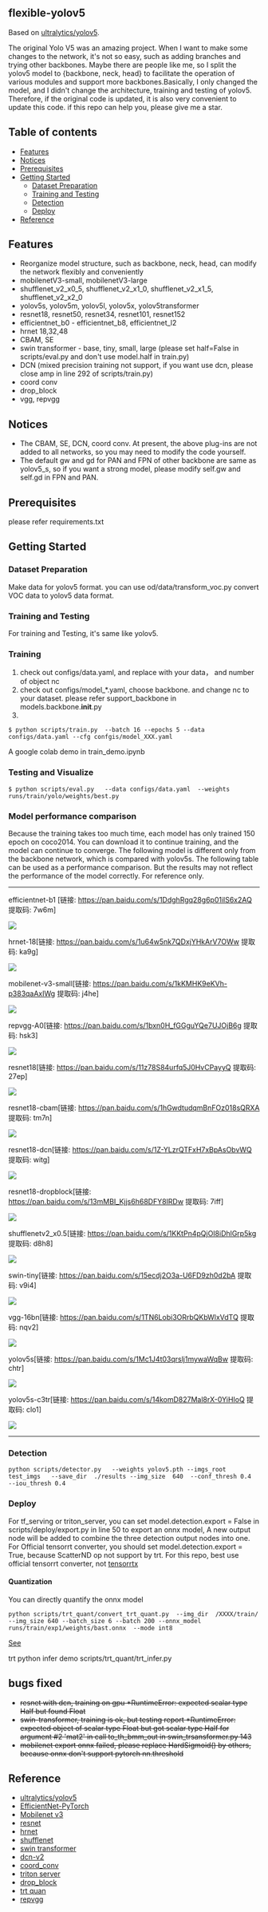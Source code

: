 ## flexible-yolov5

Based on [ultralytics/yolov5](https://github.com/ultralytics/yolov5).

The original Yolo V5 was an amazing project. When I want to make some changes to the network, it's not so easy, such as adding branches and
  trying other backbones. Maybe there are people like me, so I split the yolov5 model to {backbone, neck, head} to 
  facilitate the operation of various modules and support more backbones.Basically, I only changed the model, and I 
  didn't change the architecture, training and testing of yolov5. Therefore, if the original code is updated, it is also
   very convenient to update this code. if this repo can help you, please give me a star.

## Table of contents
* [Features](#features)
* [Notices](#Notices)
* [Prerequisites](#prerequisites)
* [Getting Started](#getting-started)
    * [Dataset Preparation](#dataset-preparation)
    * [Training and Testing](#Training-and-Testing)
    * [Detection](#Detection)
    * [Deploy](#Deploy)
* [Reference](#Reference)


## Features
- Reorganize model structure, such as backbone, neck, head, can modify the network flexibly and conveniently
- mobilenetV3-small, mobilenetV3-large 
- shufflenet_v2_x0_5, shufflenet_v2_x1_0, shufflenet_v2_x1_5, shufflenet_v2_x2_0
- yolov5s, yolov5m, yolov5l, yolov5x, yolov5transformer
- resnet18, resnet50, resnet34, resnet101, resnet152 
- efficientnet_b0 - efficientnet_b8, efficientnet_l2
- hrnet 18,32,48
- CBAM, SE
- swin transformer - base, tiny, small, large (please set half=False in scripts/eval.py and don't use model.half in train.py)
- DCN (mixed precision training not support, if you want use dcn, please close amp in line 292 of scripts/train.py)
- coord conv
- drop_block
- vgg, repvgg

## Notices

* The CBAM, SE, DCN, coord conv. At present, the above plug-ins are not added to all networks, so you may need to modify the code yourself.
* The default gw and gd for PAN and FPN of other backbone are same as yolov5_s, so if you want a strong model, please modify self.gw and self.gd in FPN and PAN.

## Prerequisites

please refer requirements.txt

## Getting Started

### Dataset Preparation

Make data for yolov5 format. you can use od/data/transform_voc.py convert VOC data to yolov5 data format.

### Training and Testing

For training and Testing, it's same like yolov5.

### Training

1. check out configs/data.yaml, and replace with your data， and number of object nc
2. check out configs/model_*.yaml, choose backbone. and change nc to your dataset. please refer support_backbone in models.backbone.__init__.py
3. 
```shell script
$ python scripts/train.py  --batch 16 --epochs 5 --data configs/data.yaml --cfg confgis/model_XXX.yaml
```

A google colab demo in train_demo.ipynb

### Testing and Visualize

```shell script
$ python scripts/eval.py   --data configs/data.yaml  --weights runs/train/yolo/weights/best.py
```

### Model performance comparison 

Because the training takes too much time, each model has only trained 150 epoch on coco2014. You can download it to continue training, and the model can continue to converge. The following model is different only from the backbone network, which is compared with yolov5s. The following table can be used as a performance comparison. But the results may not reflect the performance of the model correctly. For reference only.




------------------------------

efficientnet-b1 [链接: https://pan.baidu.com/s/1DdghRgq28g6p01ilS6x2AQ 提取码: 7w6m]

![](images/effi_PR_curve.png)

hrnet-18[链接: https://pan.baidu.com/s/1u64w5nk7QDxjYHkArV7OWw 提取码: ka9g]

![](images/hr18_PR_curve.png)

mobilenet-v3-small[链接: https://pan.baidu.com/s/1kKMHK9eKVh-p383qaAxIWg 提取码: j4he]

![](images/mobile_PR_curve.png)

repvgg-A0[链接: https://pan.baidu.com/s/1bxn0H_fGGguYQe7UJOjB6g 提取码: hsk3]

![](images/repvgg_PR_curve.png)

resnet18[链接: https://pan.baidu.com/s/11z78S84urfq5J0HvCPayyQ 提取码: 27ep]

![](images/resnet_PR_curve.png)

resnet18-cbam[链接: https://pan.baidu.com/s/1hGwdtudqmBnFOz018sQRXA 提取码: tm7n]

![](images/resnetcbam_PR_curve.png)

resnet18-dcn[链接: https://pan.baidu.com/s/1Z-YLzrQTFxH7xBpAsObvWQ 提取码: witg]

![](images/resnetdcn_PR_curve.png)

resnet18-dropblock[链接: https://pan.baidu.com/s/13mMBI_Kjjs6h68DFY8IRDw 提取码: 7iff]

![](images/resnetdrop_PR_curve.png)

shufflenetv2_x0.5[链接: https://pan.baidu.com/s/1KKtPn4pQjOI8iDhlGrp5kg 提取码: d8h8]

![](images/shuffle_PR_curve.png)

swin-tiny[链接: https://pan.baidu.com/s/15ecdj2O3a-U6FD9zh0d2bA 提取码: v9i4]

![](images/swin_PR_curve.png)

vgg-16bn[链接: https://pan.baidu.com/s/1TN6Lobi3ORrbQKbWlxVdTQ 提取码: nqv2]

![](images/vgg_PR_curve.png)

yolov5s[链接: https://pan.baidu.com/s/1Mc1J4t03qrslj1mywaWqBw 提取码: chtr]

![](images/yolo5s_PR_curve.png)

yolov5s-c3tr[链接: https://pan.baidu.com/s/14komD827Mal8rX-0YiHIoQ 提取码: clo1]

![](images/yolo5sc3tr_PR_curve.png)

--------------------------
### Detection

```shell
python scripts/detector.py   --weights yolov5.pth --imgs_root  test_imgs   --save_dir  ./results --img_size  640  --conf_thresh 0.4  --iou_thresh 0.4
```

### Deploy

For tf_serving or triton_server, you can set model.detection.export = False in scripts/deploy/export.py in line 50 to export an onnx model, A new output node will be added to combine the three detection output nodes into one. 
For Official tensorrt converter, you should set model.detection.export = True, because  ScatterND op not support by trt. For this repo, best use official tensorrt converter, not [tensorrtx](https://github.com/wang-xinyu/tensorrtx)

#### Quantization

You can directly quantify the onnx model

```shell
python scripts/trt_quant/convert_trt_quant.py  --img_dir  /XXXX/train/  --img_size 640 --batch_size 6 --batch 200 --onnx_model runs/train/exp1/weights/bast.onnx  --mode int8
```
[See](scripts/trt_quant/README)

trt python infer demo scripts/trt_quant/trt_infer.py


## bugs fixed

- ~~resnet with dcn, training on gpu *RuntimeError: expected scalar type Half but found Float~~
- ~~swin-transformer, training is ok, but testing report *RuntimeError: expected object of scalar type Float but got scalar type Half for argument #2 'mat2' in call to_th_bmm_out in swin_trsansformer.py 143~~
- ~~mobilenet export onnx failed, please replace HardSigmoid() by others, because onnx don't support pytorch nn.threshold~~
## Reference

* [ultralytics/yolov5](https://github.com/ultralytics/yolov5)
* [EfficientNet-PyTorch](https://github.com/lukemelas/EfficientNet-PyTorch)
* [Mobilenet v3](https://arxiv.org/abs/1905.02244)
* [resnet](https://arxiv.org/abs/1512.03385)
* [hrnet](https://arxiv.org/abs/1908.07919)
* [shufflenet](https://arxiv.org/abs/1707.01083)
* [swin transformer](https://github.com/SwinTransformer/Swin-Transformer-Object-Detection)
* [dcn-v2](https://github.com/jinfagang/DCNv2_latest)
* [coord_conv](https://github.com/mkocabas/CoordConv-pytorch)
* [triton server](https://github.com/triton-inference-server/server)
* [drop_block](https://github.com/miguelvr/dropblock)
* [trt quan](https://github.com/Wulingtian/nanodet_tensorrt_int8_tools)
* [repvgg](https://github.com/DingXiaoH/RepVGG)
